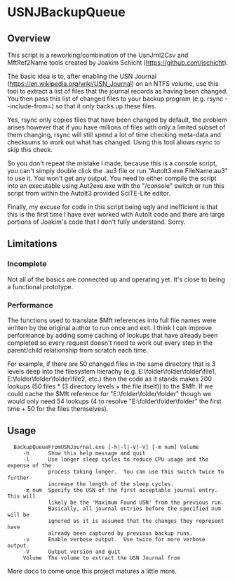 # USNJBackupQueue
## Overview
This script is a reworking/combination of the UsnJrnl2Csv and MftRef2Name tools created by Joakim Schicht (https://github.com/jschicht).

The basic idea is to, after enabling the USN Journal (https://en.wikipedia.org/wiki/USN_Journal) on an NTFS volume, use this tool to extract a list of files that the journal records as having been changed.  You then pass this list of changed files to your backup program (e.g. rsync --include-from=) so that it only backs up these files.

Yes, rsync only copies files that have been changed by default, the problem arises however that if you have millions of files with only a limited subset of them changing, rsync will still spend a lot of time checking meta-data and checksums to work out what has changed.  Using this tool allows rsync to skip this check.

So you don't repeat the mistake I made, because this is a console script, you can't simply double click the .au3 file or run "AutoIt3.exe FileName.au3" to use it.  You won't get any output.  You need to either compile the script into an executable using Aut2exe.exe with the "/console" switch or run this script from within the AutoIt3 provided SciTE-Lite editor.

Finally, my excuse for code in this script being ugly and inefficient is that this is the first time I have ever worked with AutoIt code and there are large portions of Joakim's code that I don't fully understand.  Sorry.

## Limitations
### Incomplete
Not all of the basics are connected up and operating yet.  It's close to being a functional prototype.

### Performance
The functions used to translate $Mft references into full file names were written by the original author to run once and exit.  I think I can improve performance by adding some caching of lookups that have already been completed so every request doesn't need to work out every step in the parent/child relationship from scratch each time.

For example, if there are 50 changed files in the same directory that is 3 levels deep into the filesystem hierachy (e.g. E:\folder\folder\folder\file1, E:\folder\folder\folder\file2, etc.) then the code as it stands makes 200 lookups (50 files * (3 directory levels + the file itself)) to the $Mft.  If we could cache the $Mft reference for "E:\folder\folder\folder\" though we would only need 54 lookups (4 to resolve "E:\folder\folder\folder\" the first time + 50 for the files themselves).

## Usage
```
  BackupQueueFromUSNJournal.exe [-h|-l|-v|-V] [-m num] Volume
     -h      Show this help message and quit
     -l      Use longer sleep cycles to reduce CPU usage and the expense of the
             process taking longer.  You can use this switch twice to further
             increase the length of the sleep cycles.
     -m num  Specify the USN of the first acceptable journal entry.  This will
             likely be the 'Maximum Found USN' from the previous run.
             Basically, all journal entries before the specified num will be
             ignored as it is assumed that the changes they represent have
             already been captured by previous backup runs.
     -v      Enable verbose output.  Use twice for more verbose output.
     -V      Output version and quit
     Volume  The volume to extract the USN Journal from
```

More doco to come once this project matures a little more.
